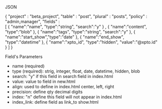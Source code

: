 JSON

{
  "project" : "beta_project",
  "table"   : "post",
  "plural"  : "posts",
  "policy"  : "admin,manager",
  "fields"  :    
  [
    { "name":"name",      "type":"string", "search":"y" } ,
    { "name":"content",   "type":"blob" },
    { "name":"tags",      "type":"string", "search":"y" },
    { "name":"start_show","type":"date" },
    { "name":"end_show",  "type":"datetime" },
    { "name":"xpto_id",   "type":"hidden", "value":"@xpto.id" }
  ]
}

Field's Parameters
- name (required)
- type (required): strig, integer, float, date, datetime, hidden, blob
- search: "y" if this field in search field in index.html
- value: value to field in new.html
- align: used to define <td align=""> in index.html center, left, right
- precision: define qty decimal digits 
- index: "n" define this field will not appear in index.html
- index_link: define field as link_to show.html

